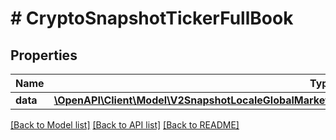 # # CryptoSnapshotTickerFullBook

## Properties

Name | Type | Description | Notes
------------ | ------------- | ------------- | -------------
**data** | [**\OpenAPI\Client\Model\V2SnapshotLocaleGlobalMarketsCryptoTickersTickerBookGet200ResponseAllOfData**](V2SnapshotLocaleGlobalMarketsCryptoTickersTickerBookGet200ResponseAllOfData.md) |  | [optional]

[[Back to Model list]](../../README.md#models) [[Back to API list]](../../README.md#endpoints) [[Back to README]](../../README.md)
